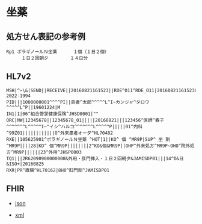 # 坐薬

## 処方せん表記の参考例
```
Rp1 ボラギノールＮ坐薬      １個（１日２個）
    　１日２回朝夕        １４日分
```

## HL7v2
```
MSH|^~\&|SEND||RECEIVE||20160821161523||RDE^O11^RDE_O11|201608211615230143|P|2.5||||||~ISOIR87||ISO 2022-1994
PID|||1000000001^^^^PI||患者^太郎^^^^^L^I~カンジャ^タロウ^^^^^L^P||19601224|M
IN1|1|06^組合管掌健康保険^JHSD0001|""
ORC|NW|12345678||12345678_01|||||20160821|||123456^医師^春子^^^^^^^L^^^^^I~^イシ^ハルコ^^^^^^^L^^^^^P|||||01^内科^99Z01||||||||||||O^外来患者オーダ^HL70482
RXE||105625901^ボラギノールＮ坐薬 ^HOT|1||KO^ 個 ^MR9P|SUP^ 坐 剤 ^MR9P||||28|KO^ 個^MR9P||||||||2^KO&個&MR9P||OHP^外来処方^MR9P~OHO^院外処方^MR9P||||||23^外用^JHSP0003
TQ1|||2R62090900000000&外用・肛門挿入・１日２回朝夕&JAMISDP01|||14^D&日&ISO+|20160825
RXR|PR^直腸^HL70162|8H0^肛門部^JAMISDP01
```

## FHIR
- [json](https://github.com/Acedia-Belphegor/hl7v2-to-fhir/blob/master/examples/example-03/example_03.json)

- [xml](https://github.com/Acedia-Belphegor/hl7v2-to-fhir/blob/master/examples/example-03/example_03.xml)